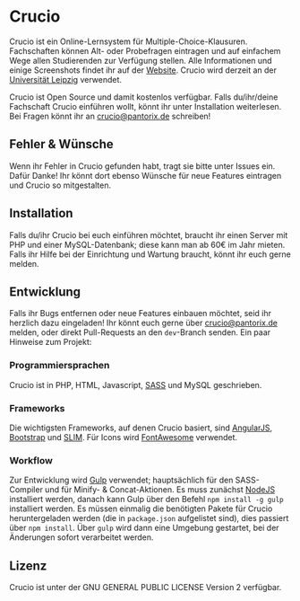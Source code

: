 # Crucio

Crucio ist ein Online-Lernsystem für Multiple-Choice-Klausuren. Fachschaften können Alt- oder Probefragen eintragen und auf einfachem Wege allen Studierenden zur Verfügung stellen. Alle Informationen und einige Screenshots findet ihr auf der [Website](http://crucioproject.github.io). Crucio wird derzeit an der [Universität Leipzig](http://www.crucio-leipzig.de) verwendet.

Crucio ist Open Source und damit kostenlos verfügbar. Falls du/ihr/deine Fachschaft Crucio einführen wollt, könnt ihr unter Installation weiterlesen. Bei Fragen könnt ihr an crucio@pantorix.de schreiben!


## Fehler & Wünsche
Wenn ihr Fehler in Crucio gefunden habt, tragt sie bitte unter Issues ein. Dafür Danke! Ihr könnt dort ebenso Wünsche für neue Features eintragen und Crucio so mitgestalten.


## Installation
Falls du/ihr Crucio bei euch einführen möchtet, braucht ihr einen Server mit PHP und einer MySQL-Datenbank; diese kann man ab 60€ im Jahr mieten. Falls ihr Hilfe bei der Einrichtung und Wartung braucht, könnt ihr euch gerne melden.


## Entwicklung
Falls ihr Bugs entfernen oder neue Features einbauen möchtet, seid ihr herzlich dazu eingeladen! Ihr könnt euch gerne über crucio@pantorix.de melden, oder direkt Pull-Requests an den `dev`-Branch senden. Ein paar Hinweise zum Projekt:


### Programmiersprachen
Crucio ist in PHP, HTML, Javascript, [SASS](http://sass-lang.com) und MySQL geschrieben.

### Frameworks
Die wichtigsten Frameworks, auf denen Crucio basiert, sind [AngularJS](https://angularjs.org), [Bootstrap](http://getbootstrap.com) und [SLIM](http://www.slimframework.com). Für Icons wird [FontAwesome](http://fontawesome.io) verwendet.

### Workflow
Zur Entwicklung wird [Gulp](http://gulpjs.com) verwendet; hauptsächlich für den SASS-Compiler und für Minify- & Concat-Aktionen. Es muss zunächst [NodeJS](https://nodejs.org) installiert werden, danach kann Gulp über den Befehl `npm install -g gulp` installiert werden. Es müssen einmalig die benötigten Pakete für Crucio heruntergeladen werden (die in `package.json` aufgelistet sind), dies passiert über `npm install`. Über `gulp` wird dann eine Umgebung gestartet, bei der Änderungen sofort verarbeitet werden.

## Lizenz
Crucio ist unter der GNU GENERAL PUBLIC LICENSE Version 2 verfügbar.